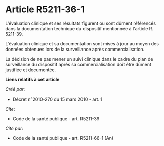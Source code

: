 # Article R5211-36-1

L'évaluation clinique et ses résultats figurent ou sont dûment référencés dans la documentation technique du dispositif
mentionnée à l'article R. 5211-39.

L'évaluation clinique et sa documentation sont mises à jour au moyen des données obtenues lors de la surveillance après
commercialisation. 

La décision de ne pas mener un suivi clinique dans le cadre du plan de surveillance du dispositif après sa commercialisation
doit être dûment justifiée et documentée.

**Liens relatifs à cet article**

_Créé par_:

  - Décret n°2010-270 du 15 mars 2010 - art. 1

_Cite_:

  - Code de la santé publique - art. R5211-39

_Cité par_:

  - Code de la santé publique - art. R5211-66-1 (An)
